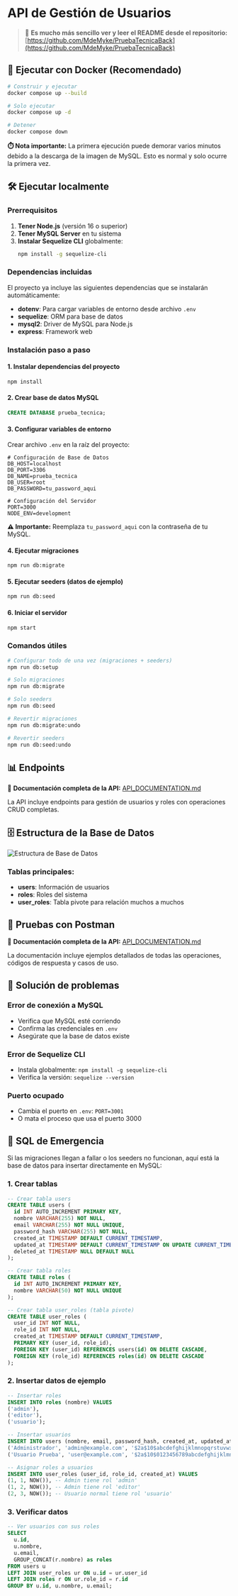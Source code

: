 # API de Gestión de Usuarios

> 📖 **Es mucho más sencillo ver y leer el README desde el repositorio:** [https://github.com/MdeMyke/PruebaTecnicaBack](https://github.com/MdeMyke/PruebaTecnicaBack)

## 🐳 Ejecutar con Docker (Recomendado)

```bash
# Construir y ejecutar
docker compose up --build

# Solo ejecutar
docker compose up -d

# Detener
docker compose down
```

**⏱️ Nota importante:** La primera ejecución puede demorar varios minutos debido a la descarga de la imagen de MySQL. Esto es normal y solo ocurre la primera vez.

## 🛠️ Ejecutar localmente

### Prerrequisitos

1. **Tener Node.js** (versión 16 o superior)
2. **Tener MySQL Server** en tu sistema
3. **Instalar Sequelize CLI** globalmente:
   ```bash
   npm install -g sequelize-cli
   ```

### Dependencias incluidas

El proyecto ya incluye las siguientes dependencias que se instalarán automáticamente:
- **dotenv**: Para cargar variables de entorno desde archivo `.env`
- **sequelize**: ORM para base de datos
- **mysql2**: Driver de MySQL para Node.js
- **express**: Framework web

### Instalación paso a paso

#### 1. Instalar dependencias del proyecto
```bash
npm install
```

#### 2. Crear base de datos MySQL
```sql
CREATE DATABASE prueba_tecnica;
```

#### 3. Configurar variables de entorno
Crear archivo `.env` en la raíz del proyecto:

```env
# Configuración de Base de Datos
DB_HOST=localhost
DB_PORT=3306
DB_NAME=prueba_tecnica
DB_USER=root
DB_PASSWORD=tu_password_aqui

# Configuración del Servidor
PORT=3000
NODE_ENV=development
```

**⚠️ Importante:** Reemplaza `tu_password_aqui` con la contraseña de tu MySQL.

#### 4. Ejecutar migraciones
```bash
npm run db:migrate
```

#### 5. Ejecutar seeders (datos de ejemplo)
```bash
npm run db:seed
```

#### 6. Iniciar el servidor
```bash
npm start
```

### Comandos útiles

```bash
# Configurar todo de una vez (migraciones + seeders)
npm run db:setup

# Solo migraciones
npm run db:migrate

# Solo seeders
npm run db:seed

# Revertir migraciones
npm run db:migrate:undo

# Revertir seeders
npm run db:seed:undo
```

## 📊 Endpoints

📖 **Documentación completa de la API:** [API_DOCUMENTATION.md](API_DOCUMENTATION.md)

La API incluye endpoints para gestión de usuarios y roles con operaciones CRUD completas.

## 🗄️ Estructura de la Base de Datos

![Estructura de Base de Datos](src/assets/img/database-structure.png)

### Tablas principales:
- **users**: Información de usuarios
- **roles**: Roles del sistema
- **user_roles**: Tabla pivote para relación muchos a muchos

## 🧪 Pruebas con Postman

📖 **Documentación completa de la API:** [API_DOCUMENTATION.md](API_DOCUMENTATION.md)

La documentación incluye ejemplos detallados de todas las operaciones, códigos de respuesta y casos de uso.


## 🔧 Solución de problemas

### Error de conexión a MySQL
- Verifica que MySQL esté corriendo
- Confirma las credenciales en `.env`
- Asegúrate que la base de datos existe

### Error de Sequelize CLI
- Instala globalmente: `npm install -g sequelize-cli`
- Verifica la versión: `sequelize --version`

### Puerto ocupado
- Cambia el puerto en `.env`: `PORT=3001`
- O mata el proceso que usa el puerto 3000

## 🚨 SQL de Emergencia

Si las migraciones llegan a fallar o los seeders no funcionan, aquí está la base de datos para insertar directamente en MySQL:

### 1. Crear tablas

```sql
-- Crear tabla users
CREATE TABLE users (
  id INT AUTO_INCREMENT PRIMARY KEY,
  nombre VARCHAR(255) NOT NULL,
  email VARCHAR(255) NOT NULL UNIQUE,
  password_hash VARCHAR(255) NOT NULL,
  created_at TIMESTAMP DEFAULT CURRENT_TIMESTAMP,
  updated_at TIMESTAMP DEFAULT CURRENT_TIMESTAMP ON UPDATE CURRENT_TIMESTAMP,
  deleted_at TIMESTAMP NULL DEFAULT NULL
);

-- Crear tabla roles
CREATE TABLE roles (
  id INT AUTO_INCREMENT PRIMARY KEY,
  nombre VARCHAR(50) NOT NULL UNIQUE
);

-- Crear tabla user_roles (tabla pivote)
CREATE TABLE user_roles (
  user_id INT NOT NULL,
  role_id INT NOT NULL,
  created_at TIMESTAMP DEFAULT CURRENT_TIMESTAMP,
  PRIMARY KEY (user_id, role_id),
  FOREIGN KEY (user_id) REFERENCES users(id) ON DELETE CASCADE,
  FOREIGN KEY (role_id) REFERENCES roles(id) ON DELETE CASCADE
);
```

### 2. Insertar datos de ejemplo

```sql
-- Insertar roles
INSERT INTO roles (nombre) VALUES 
('admin'),
('editor'),
('usuario');

-- Insertar usuarios
INSERT INTO users (nombre, email, password_hash, created_at, updated_at) VALUES 
('Administrador', 'admin@example.com', '$2a$10$abcdefghijklmnopqrstuvwxyz0123456789', NOW(), NOW()),
('Usuario Prueba', 'user@example.com', '$2a$10$0123456789abcdefghijklmnopqrstuvwxyz', NOW(), NOW());

-- Asignar roles a usuarios
INSERT INTO user_roles (user_id, role_id, created_at) VALUES 
(1, 1, NOW()), -- Admin tiene rol 'admin'
(1, 2, NOW()), -- Admin tiene rol 'editor'
(2, 3, NOW()); -- Usuario normal tiene rol 'usuario'
```

### 3. Verificar datos

```sql
-- Ver usuarios con sus roles
SELECT 
  u.id,
  u.nombre,
  u.email,
  GROUP_CONCAT(r.nombre) as roles
FROM users u
LEFT JOIN user_roles ur ON u.id = ur.user_id
LEFT JOIN roles r ON ur.role_id = r.id
GROUP BY u.id, u.nombre, u.email;
```

